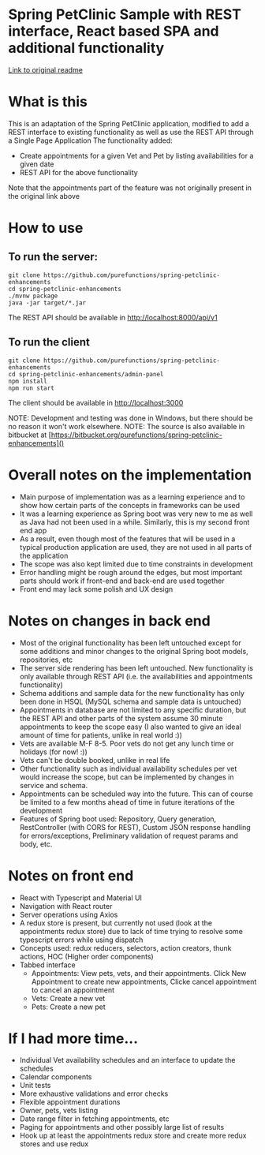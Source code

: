 # Spring PetClinic Sample with REST interface, React based SPA and additional functionality
[Link to original readme](https://github.com/spring-projects/spring-petclinic/blob/master/readme.md)

# What is this
This is an adaptation of the Spring PetClinic application, modified to add a REST interface to existing functionality as well as use the REST API through a Single Page Application
The functionality added:
* Create appointments for a given Vet and Pet by listing availabilities for a given date
* REST API for the above functionality

Note that the appointments part of the feature was not originally present in the original link above

# How to use
## To run the server:
```
git clone https://github.com/purefunctions/spring-petclinic-enhancements
cd spring-petclinic-enhancements
./mvnw package
java -jar target/*.jar
```
The REST API should be available in [http://localhost:8000/api/v1]()

## To run the client
```
git clone https://github.com/purefunctions/spring-petclinic-enhancements
cd spring-petclinic-enhancements/admin-panel
npm install
npm run start
```
The client should be available in [http://localhost:3000]()

NOTE: Development and testing was done in Windows, but there should be no reason it won't work elsewhere.
NOTE: The source is also available in bitbucket at [https://bitbucket.org/purefunctions/spring-petclinic-enhancements]()

# Overall notes on the implementation
* Main purpose of implementation was as a learning experience and to show how certain parts of the concepts in frameworks can be used
* It was a learning experience as Spring boot was very new to me as well as Java had not been used in a while. Similarly, this is my second front end app
* As a result, even though most of the features that will be used in a typical production application are used, they are not used in all parts of the application
* The scope was also kept limited due to time constraints in development
* Error handling might be rough around the edges, but most important parts should work if front-end and back-end are used together
* Front end may lack some polish and UX design

# Notes on changes in back end
* Most of the original functionality has been left untouched except for some additions and minor changes to the original Spring boot models, repositories, etc
* The server side rendering has been left untouched. New functionality is only available through REST API (i.e. the availabilities and appointments functionality)
* Schema additions and sample data for the new functionality has only been done in HSQL (MySQL schema and sample data is untouched)
* Appointments in database are not limited to any specific duration, but the REST API and other parts of the system assume 30 minute appointments to keep the scope easy (I also wanted to give an ideal amount of time for patients, unlike in real world :))
* Vets are available M-F 8-5. Poor vets do not get any lunch time or holidays (for now! :))
* Vets can't be double booked, unlike in real life
* Other functionality such as individual availability schedules per vet would increase the scope, but can be implemented by changes in service and schema.
* Appointments can be scheduled way into the future. This can of course be limited to a few months ahead of time in future iterations of the development
* Features of Spring boot used: Repository, Query generation, RestController (with CORS for REST), Custom JSON response handling for errors/exceptions, Preliminary validation of request params and body, etc.

# Notes on front end
* React with Typescript and Material UI
* Navigation with React router
* Server operations using Axios
* A redux store is present, but currently not used (look at the appointments redux store) due to lack of time trying to resolve some typescript errors while using dispatch
* Concepts used: redux reducers, selectors, action creators, thunk actions, HOC (Higher order components)
* Tabbed interface
  * Appointments: View pets, vets, and their appointments. Click New Appointment to create new appointments, Clicke cancel appointment to cancel an appointment
  * Vets: Create a new vet
  * Pets: Create a new pet

# If I had more time...
* Individual Vet availability schedules and an interface to update the schedules
* Calendar components
* Unit tests
* More exhaustive validations and error checks
* Flexible appointment durations
* Owner, pets, vets listing
* Date range filter in fetching appointments, etc
* Paging for appointments and other possibly large list of results
* Hook up at least the appointments redux store and create more redux stores and use redux

